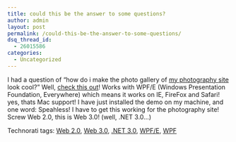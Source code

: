 ```yaml
---
title: could this be the answer to some questions?
author: admin
layout: post
permalink: /could-this-be-the-answer-to-some-questions/
dsq_thread_id:
  - 26015586
categories:
  - Uncategorized
---
```

I had a question of &#8220;how do i make the photo gallery of [my photography site][1] look cool?&#8221; Well, [check this out][2]! Works with WPF/E (Windows Presentation Foundation, Everywhere) which means it works on IE, FireFox and Safari! yes, thats Mac support!&nbsp;I have just installed the demo on my machine, and one word: Speahless! I have to get this working for the photography site! Screw Web 2.0, this is Web 3.0!&nbsp;(well, .NET 3.0&#8230;)</p> 

<div class="wlWriterSmartContent" id="0767317B-992E-4b12-91E0-4F059A8CECA8:1e8f9cc7-4ceb-4a1a-9ff9-bbe08c7af119" style="padding-right:0px;display:inline;padding-left:0px;padding-bottom:0px;margin:0px;padding-top:0px;">
  Technorati tags: <a href="http://technorati.com/tags/Web%202.0" rel="tag">Web 2.0</a>, <a href="http://technorati.com/tags/Web%203.0" rel="tag">Web 3.0</a>, <a href="http://technorati.com/tags/.NET%203.0" rel="tag">.NET 3.0</a>, <a href="http://technorati.com/tags/WPF/E" rel="tag">WPF/E</a>, <a href="http://technorati.com/tags/WPF" rel="tag">WPF</a>
</div>

 [1]: http://www.tiernanotoolephotography.com/
 [2]: http://blogs.msdn.com/llobo/archive/2007/02/16/wpf-e-3d-like-photo-app.aspx